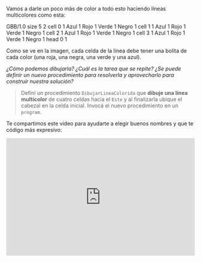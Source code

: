 Vamos a darle un poco más de color a todo esto haciendo líneas multicolores como esta:

<gs-board>
 GBB/1.0
  size 5 2
  cell 0 1 Azul 1 Rojo 1 Verde 1 Negro 1
  cell 1 1 Azul 1 Rojo 1 Verde 1 Negro 1
  cell 2 1 Azul 1 Rojo 1 Verde 1 Negro 1
  cell 3 1 Azul 1 Rojo 1 Verde 1 Negro 1
  head 0 1 
</gs-board>

Como se ve en la imagen, cada celda de la línea debe tener una bolita de cada color (una roja, una negra, una verde y una azul). 

_¿Cómo podemos dibujarla? ¿Cuál es la tarea que se repite? ¿Se puede definir un nuevo procedimiento para resolverla y aprovecharlo para construir nuestra solución?_

> Definí un procedimiento `DibujarLineaColorida` que **dibuje una línea multicolor** de cuatro celdas hacia el `Este` y al finalizarla ubique el cabezal en la celda inicial. Invocá el nuevo procedimiento en un `program`.

Te compartimos este video para ayudarte a elegir buenos nombres y que te código más expresivo:

<iframe width="100%" height="315" src="https://www.youtube.com/embed/FicpiAU1R5E" title="YouTube video player" frameborder="0" allow="accelerometer; autoplay; clipboard-write; encrypted-media; gyroscope; picture-in-picture" allowfullscreen></iframe>